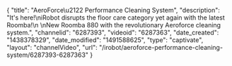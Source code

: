 {
    "title": "AeroForce\u2122 Performance Cleaning System",
    "description": "It's here!\niRobot disrupts the floor care category yet again with the latest Roomba!\n \nNew Roomba 880 with the revolutionary Aeroforce cleaning system.",
    "channelid": "6287393",
    "videoid": "6287363",
    "date_created": "1438378329",
    "date_modified": "1491588625",
    "type": "captivate",
    "layout": "channelVideo",
    "url": "\/irobot\/aeroforce-performance-cleaning-system\/6287393-6287363"
}